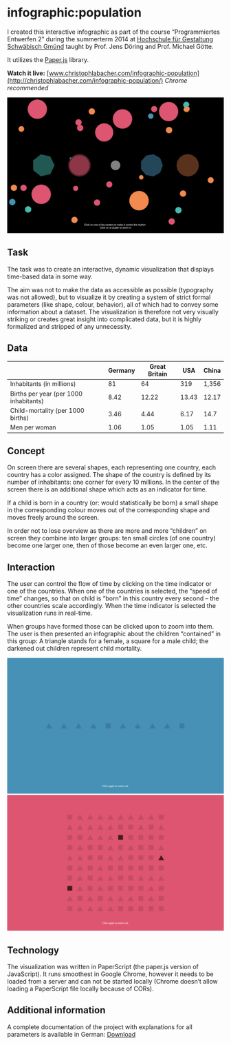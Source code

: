 # infographic:population

I created this interactive infographic as part of the course “Programmiertes Entwerfen 2” during the summerterm 2014 at [Hochschule für Gestaltung Schwäbisch Gmünd](http://www.hfg-gmuend.de) taught by Prof. Jens Döring and Prof. Michael Götte.

It utilizes the [Paper.js](http://paperjs.org) library.

**Watch it live:** [www.christophlabacher.com/infographic-population](http://christophlabacher.com/infographic-population/) *Chrome recommended*

![Overview](/docu/01.png)

## Task

The task was to create an interactive, dynamic visualization that displays time-based data in some way.

The aim was not to make the data as accessible as possible (typography was not allowed), but to visualize it by creating a system of strict formal parameters (like shape, colour, behavior), all of which had to convey some information about a dataset. The visualization is therefore not very visually striking or creates great insight into complicated data, but it is highly formalized and stripped of any unnecessity. 


## Data 

|  | Germany | Great Britain | USA | China |
| ------------- | ------------- | ------------- | ------------- | ------------- |
| Inhabitants (in millions) | 81 | 64 | 319 | 1,356 |
| Births per year (per 1000 inhabitants) | 8.42 | 12.22 | 13.43 | 12.17 |
| Child-mortality (per 1000 births) | 3.46 | 4.44 | 6.17 | 14.7 |
| Men per woman | 1.06 | 1.05 | 1.05 | 1.11 |

## Concept

On screen there are several shapes, each representing one country, each country has a color assigned. The shape of the country is defined by its number of inhabitants: one corner for every 10 millions. In the center of the screen there is an additional shape which acts as an indicator for time.

If a child is born in a country (or: would statistically be born) a small shape in the corresponding colour moves out of the corresponding shape and moves freely around the screen.

In order not to lose overview as there are more and more “children” on screen they combine into larger groups: ten small circles (of one country) become one larger one, then of those become an even larger one, etc.

## Interaction

The user can control the flow of time by clicking on the time indicator or one of the countries. When one of the countries is selected, the “speed of time” changes, so that on child is “born” in this country every second – the other countries scale accordingly. When the time indicator is selected the visualization runs in real-time.

When groups have formed those can be clicked upon to zoom into them. The user is then presented an infographic about the children “contained” in this group: A triangle stands for a female, a square for a male child; the  darkened out children represent child mortality.

![Zoom10](/docu/03.png)
![Zoom100](/docu/02.png)

## Technology

The visualization was written in PaperScript (the paper.js version of JavaScript). It runs smoothest in Google Chrome, however it needs to be loaded from a server and can not be started locally (Chrome doesn’t allow loading a PaperScript file locally because of CORs).

## Additional information

A complete documentation of the project with explanations for all parameters is available in German: [Download](/docu/documentation.pdf)
